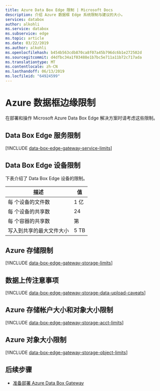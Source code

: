 ```yaml
---
title: Azure Data Box Edge 限制 | Microsoft Docs
description: 介绍 Azure 数据框 Edge 系统限制与建议的大小。
services: databox
author: alkohli
ms.service: databox
ms.subservice: edge
ms.topic: article
ms.date: 03/22/2019
ms.author: alkohli
ms.openlocfilehash: b454b563cdb870ca8f07a45b796dc6b1e272502d
ms.sourcegitcommit: d4dfbc34a1f03488e1b7bc5e711a11b72c717ada
ms.translationtype: MT
ms.contentlocale: zh-CN
ms.lasthandoff: 06/13/2019
ms.locfileid: "64924599"
---
```

# <a name="azure-data-box-edge-limits"></a>Azure 数据框边缘限制

在部署和操作 Microsoft Azure Data Box Edge 解决方案时请考虑这些限制。

## <a name="data-box-edge-service-limits"></a>Data Box Edge 服务限制

[!INCLUDE [data-box-edge-gateway-service-limits](../../includes/data-box-edge-gateway-service-limits.md)]

## <a name="data-box-edge-device-limits"></a>Data Box Edge 设备限制

下表介绍了 Data Box Edge 设备的限制。

| 描述 | 值 |
|---|---|
|每 个设备的文件数 |1 亿 |
|每 个设备的共享数 |24 |
|每 个容器的共享数 |第 |
|写入到共享的最大文件大小| 5 TB |

## <a name="azure-storage-limits"></a>Azure 存储限制

[!INCLUDE [data-box-edge-gateway-storage-limits](../../includes/data-box-edge-gateway-storage-limits.md)]

## <a name="data-upload-caveats"></a>数据上传注意事项

[!INCLUDE [data-box-edge-gateway-storage-data-upload-caveats](../../includes/data-box-edge-gateway-storage-data-upload-caveats.md)]

## <a name="azure-storage-account-size-and-object-size-limits"></a>Azure 存储帐户大小和对象大小限制

[!INCLUDE [data-box-edge-gateway-storage-acct-limits](../../includes/data-box-edge-gateway-storage-acct-limits.md)]


## <a name="azure-object-size-limits"></a>Azure 对象大小限制

[!INCLUDE [data-box-edge-gateway-storage-object-limits](../../includes/data-box-edge-gateway-storage-object-limits.md)]

## <a name="next-steps"></a>后续步骤

- [准备部署 Azure Data Box Gateway](data-box-gateway-deploy-prep.md)
